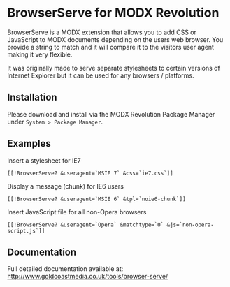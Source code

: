 BrowserServe for MODX Revolution
=================================

BrowserServe is a MODX extension that allows you to add CSS or JavaScript
to MODX documents depending on the users web browser. You provide a string
to match and it will compare it to the visitors user agent making it very
flexible.

It was originally made to serve separate stylesheets to certain versions of
Internet Explorer but it can be used for any browsers / platforms.

## Installation

Please download and install via the MODX Revolution Package Manager under 
```System > Package Manager```.

## Examples

Insert a stylesheet for IE7

```
[[!BrowserServe? &useragent=`MSIE 7` &css=`ie7.css`]]
```

Display a message (chunk) for IE6 users

```
[[!BrowserServe? &useragent=`MSIE 6` &tpl=`noie6-chunk`]]
```

Insert JavaScript file for all non-Opera browsers

```
[[!BrowserServe? &useragent=`Opera` &matchtype=`0` &js=`non-opera-script.js`]]
```

## Documentation

Full detailed documentation available at:
http://www.goldcoastmedia.co.uk/tools/browser-serve/
